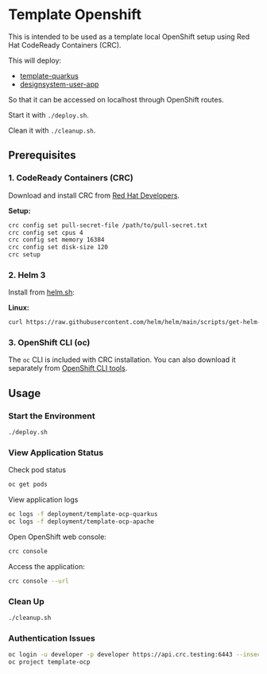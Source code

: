 # Template Openshift

This is intended to be used as a template local OpenShift setup using Red Hat CodeReady Containers (CRC).

This will deploy:

- [template-quarkus](https://github.com/Forsakringskassan/template-quarkus)
- [designsystem-user-app](https://github.com/Forsakringskassan/designsystem-user-app)

So that it can be accessed on localhost through OpenShift routes.

Start it with `./deploy.sh`.

Clean it with `./cleanup.sh`.

## Prerequisites

### 1. CodeReady Containers (CRC)

Download and install CRC from [Red Hat Developers](https://developers.redhat.com/products/codeready-containers/overview).

**Setup:**

```bash
crc config set pull-secret-file /path/to/pull-secret.txt
crc config set cpus 4
crc config set memory 16384
crc config set disk-size 120
crc setup
```

### 2. Helm 3

Install from [helm.sh](https://helm.sh/docs/intro/install/):

**Linux:**

```bash
curl https://raw.githubusercontent.com/helm/helm/main/scripts/get-helm-3 | bash
```

### 3. OpenShift CLI (oc)

The `oc` CLI is included with CRC installation. You can also download it separately from [OpenShift CLI tools](https://docs.openshift.com/container-platform/latest/cli_reference/openshift_cli/getting-started-cli.html).

## Usage

### Start the Environment

```bash
./deploy.sh
```

### View Application Status

Check pod status

```bash
oc get pods
```

View application logs

```bash
oc logs -f deployment/template-ocp-quarkus
oc logs -f deployment/template-ocp-apache
```

Open OpenShift web console:

```sh
crc console
```

Access the application:

```sh
crc console --url
```

### Clean Up

```bash
./cleanup.sh
```

### Authentication Issues

```bash
oc login -u developer -p developer https://api.crc.testing:6443 --insecure-skip-tls-verify=true
oc project template-ocp
```
